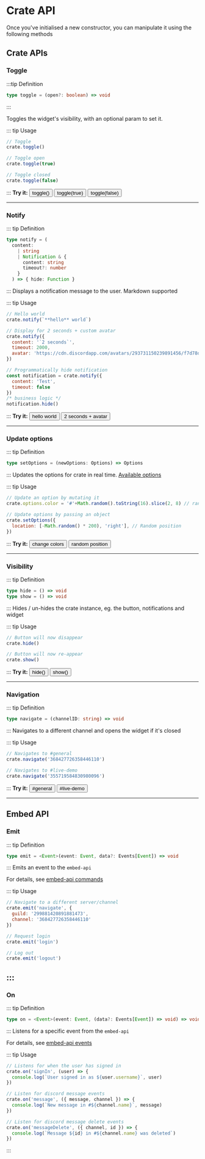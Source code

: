 # Crate API

Once you've initialised a new constructor, you can manipulate it using the following methods

## Crate APIs

### Toggle

:::tip Definition

```ts
type toggle = (open?: boolean) => void
```
:::

Toggles the widget's visibility, with an optional param to set it.

::: tip Usage

```js
// Toggle
crate.toggle()

// Toggle open
crate.toggle(true)

// Toggle closed
crate.toggle(false)
```
:::
<b>Try it:</b> <button class="try-it" onClick="crate.toggle()">toggle()</button>
<button class="try-it" onClick="crate.toggle(true)">toggle(true)</button>
<button class="try-it" onClick="crate.toggle(false)">toggle(false)</button>

---

### Notify

::: tip Definition
```ts
type notify = (
  content:
    | string
    | Notification & {
      content: string
      timeout?: number
    }
  ) => { hide: Function }
```
:::
Displays a notification message to the user. Markdown supported

::: tip Usage
```js
// Hello world
crate.notify(`**hello** world`)

// Display for 2 seconds + custom avatar
crate.notify({
  content: '`2 seconds`',
  timeout: 2000,
  avatar: 'https://cdn.discordapp.com/avatars/293731150239891456/f7d78d0c7e6522ed296bfa315b3a1969.png'
})

// Programmatically hide notification
const notification = crate.notify({
  content: 'Test',
  timeout: false
})
/* business logic */
notification.hide()
```
:::
<b>Try it:</b> <button class="try-it" onClick="crate.notify('**hello** world')">hello world</button>
<button class="try-it" onClick="crate.notify({content:'\`2 seconds\`',timeout:2000, avatar:'https://cdn.discordapp.com/avatars/293731150239891456/f7d78d0c7e6522ed296bfa315b3a1969.png'})">2 seconds + avatar</button>

---

### Update options

::: tip Definition

```ts
type setOptions = (newOptions: Options) => Options
```
:::
Updates the options for crate in real time. [Available options](options)

::: tip Usage

```js
// Update an option by mutating it
crate.options.color = '#'+Math.random().toString(16).slice(2, 8) // random color

// Update options by passing an object
crate.setOptions({
  location: [-Math.random() * 200), 'right'], // Random position
})
```
:::
<b>Try it:</b> <button class="try-it" onClick="crate.options.color='#'+Math.random().toString(16).slice(2, 8)">change colors</button>
<button class="try-it" onClick="crate.setOptions({location: [-Math.random() * 200, 'right']})">random position</button>

---

### Visibility

::: tip Definition

```ts
type hide = () => void
type show = () => void
```
:::
Hides / un-hides the crate instance, eg. the button, notifications and widget

::: tip Usage

```js
// Button will now disappear
crate.hide()

// Button will now re-appear
crate.show()
```
:::
<b>Try it:</b> <button class="try-it" onClick="crate.hide()">hide()</button> <button class="try-it" onClick="crate.show()">show()</button>

---

### Navigation

::: tip Definition

```ts
type navigate = (channelID: string) => void
```
:::
Navigates to a different channel and opens the widget if it's closed

::: tip Usage

```js
// Navigates to #general
crate.navigate('368427726358446110')

// Navigates to #live-demo
crate.navigate('355719584830980096')
```
:::
<b>Try it:</b> <button class="try-it" onClick="crate.navigate('368427726358446110')">#general</button> <button class="try-it" onClick="crate.navigate('355719584830980096')">#live-demo</button>

---

## Embed API


### Emit

::: tip Definition

```ts
type emit = <Event>(event: Event, data?: Events[Event]) => void
```
:::
Emits an event to the `embed-api`

For details, see [embed-api commands](/embed/embed-api/commands)

::: tip Usage

```js
// Navigate to a different server/channel
crate.emit('navigate', {
  guild: '299881420891881473',
  channel: '368427726358446110'
})

// Request login
crate.emit('login')

// Log out
crate.emit('logout')
```
:::
---

### On

::: tip Definition

```ts
type on = <Event>(event: Event, (data?: Events[Event]) => void) => void
```
:::
Listens for a specific event from the `embed-api`

For details, see [embed-api events](/embed/embed-api/events)

::: tip Usage

```js
// Listens for when the user has signed in
crate.on('signIn', (user) => {
  console.log(`User signed in as ${user.username}`, user)
})

// Listen for discord message events
crate.on('message', ({ message, channel }) => {
  console.log(`New message in #${channel.name}`, message)
})

// Listen for discord message delete events
crate.on('messageDelete', ({ channel, id }) => {
  console.log(`Message ${id} in #${channel.name} was deleted`)
})
```
:::
